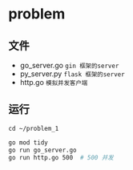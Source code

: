 # problem

## 文件

* go_server.go `gin 框架的server`
* py_server.py `flask 框架的server`
* http.go   `模拟并发客户端`


## 运行

`cd ~/problem_1`

```bash
go mod tidy
go run go_server.go
go run http.go 500  # 500 并发
```





